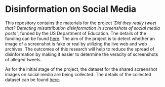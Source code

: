 # Disinformation on Social Media

This repository contains the materials for the project *'Did they really tweet that? Detecting misattribution disinformation in screenshots of social media posts'*, funded by the US Department of Education. The details of the funding can be found [here](https://www.odu.edu/article/vmasc-awarded-115-million-us-department-of-education-for-graduate-research). The aim of the project is to detect whether an image of a screenshot is fake or real by utilizing the live web and web archives. The outcomes of this research will help to reduce the spread of disinformation by making it easier to determine the veracity of screenshots of alleged tweets. 

As for the initial stage of the project, the dataset for the shared screenshot images on social media are being collected. The details of the collected dataset can be found [here](https://github.com/Tarannum123/Disinformation_Social_Media/tree/main/Dataset). 

